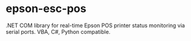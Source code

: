 # epson-esc-pos
.NET COM library for real-time Epson POS printer status monitoring via serial ports. VBA, C#, Python compatible.
